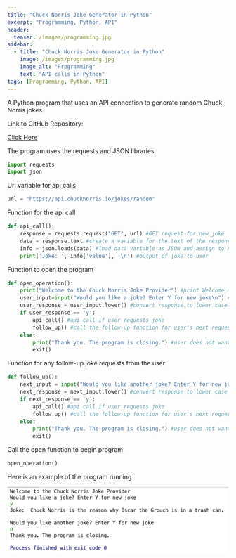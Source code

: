 ```yaml
---
title: "Chuck Norris Joke Generator in Python"
excerpt: "Programming, Python, API"
header:
  teaser: /images/programming.jpg
sidebar:
  - title: "Chuck Norris Joke Generator in Python"
    image: /images/programming.jpg
    image_alt: "Programming"
    text: "API calls in Python"
tags: [Programming, Python, API]
---
```

A Python program that uses an API connection to generate random Chuck Norris jokes.

Link to GitHub Repository:

[Click Here](https://github.com/davidsuffolk/Chuck-Norris-Joke-API-in-Python)


The program uses the requests and JSON libraries

```python
import requests
import json
```

Url variable for api calls

```python
url = "https://api.chucknorris.io/jokes/random"
```

Function for the api call

```python
def api_call():
    response = requests.request("GET", url) #GET request for new joke
    data = response.text #create a variable for the text of the response
    info = json.loads(data) #load data variable as JSON and assign to new variable
    print('Joke: ', info['value'], '\n') #output of joke to user
```

Function to open the program

```python
def open_operation():
    print("Welcome to the Chuck Norris Joke Provider") #print Welcome message
    user_input=input("Would you like a joke? Enter Y for new joke\n") #request for user to call for joke or end program
    user_response = user_input.lower() #convert response to lower case for error handling
    if user_response == 'y':
        api_call() #api call if user requests joke
        follow_up() #call the follow-up function for user's next request
    else:
        print("Thank you. The program is closing.") #user does not want a new joke. End program with exit message
        exit()
```

Function for any follow-up joke requests from the user

```python
def follow_up():
    next_input = input("Would you like another joke? Enter Y for new joke\n") #request for user to call for joke or end program
    next_response = next_input.lower() #convert response to lower case for error handling
    if next_response == 'y':
        api_call() #api call if user requests joke
        follow_up() #call the follow-up function for user's next request
    else:
        print("Thank you. The program is closing.") #user does not want a new joke. End program with exit message
        exit()
```

Call the open function to begin program

```python
open_operation()
```

Here is an example of the program running

<img src="images/chuck_norris_output.png">
